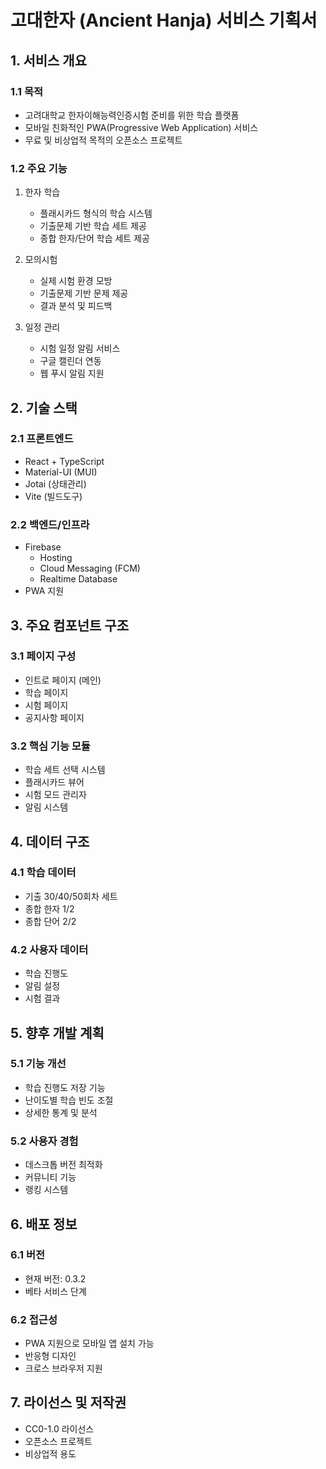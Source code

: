 # 고대한자 (Ancient Hanja) 서비스 기획서

## 1. 서비스 개요

### 1.1 목적
- 고려대학교 한자이해능력인증시험 준비를 위한 학습 플랫폼
- 모바일 친화적인 PWA(Progressive Web Application) 서비스 
- 무료 및 비상업적 목적의 오픈소스 프로젝트

### 1.2 주요 기능
1. 한자 학습
   - 플래시카드 형식의 학습 시스템
   - 기출문제 기반 학습 세트 제공
   - 종합 한자/단어 학습 세트 제공

2. 모의시험
   - 실제 시험 환경 모방
   - 기출문제 기반 문제 제공
   - 결과 분석 및 피드백

3. 일정 관리
   - 시험 일정 알림 서비스
   - 구글 캘린더 연동
   - 웹 푸시 알림 지원

## 2. 기술 스택

### 2.1 프론트엔드
- React + TypeScript
- Material-UI (MUI)
- Jotai (상태관리)
- Vite (빌드도구)

### 2.2 백엔드/인프라
- Firebase
  - Hosting
  - Cloud Messaging (FCM)
  - Realtime Database
- PWA 지원

## 3. 주요 컴포넌트 구조

### 3.1 페이지 구성
- 인트로 페이지 (메인)
- 학습 페이지
- 시험 페이지
- 공지사항 페이지

### 3.2 핵심 기능 모듈
- 학습 세트 선택 시스템
- 플래시카드 뷰어
- 시험 모드 관리자
- 알림 시스템

## 4. 데이터 구조

### 4.1 학습 데이터
- 기출 30/40/50회차 세트
- 종합 한자 1/2
- 종합 단어 2/2

### 4.2 사용자 데이터
- 학습 진행도
- 알림 설정
- 시험 결과

## 5. 향후 개발 계획

### 5.1 기능 개선
- 학습 진행도 저장 기능
- 난이도별 학습 빈도 조절
- 상세한 통계 및 분석

### 5.2 사용자 경험
- 데스크톱 버전 최적화
- 커뮤니티 기능
- 랭킹 시스템

## 6. 배포 정보

### 6.1 버전
- 현재 버전: 0.3.2
- 베타 서비스 단계

### 6.2 접근성
- PWA 지원으로 모바일 앱 설치 가능
- 반응형 디자인
- 크로스 브라우저 지원

## 7. 라이선스 및 저작권
- CC0-1.0 라이선스
- 오픈소스 프로젝트
- 비상업적 용도